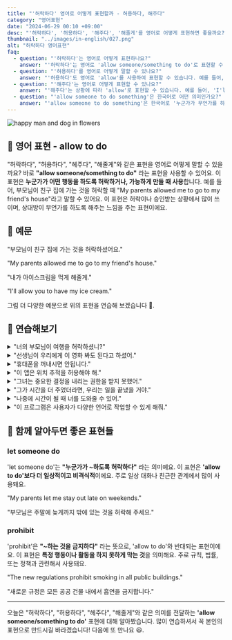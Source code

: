 ```yaml
---
title: "'허락하다' 영어로 어떻게 표현할까 - 허용하다, 해주다"
category: "영어표현"
date: "2024-06-29 00:10 +09:00"
desc: "'허락하다', '허용하다', '해주다', '해줄게'를 영어로 어떻게 표현하면 좋을까요? '부모님이 친구 집에 가는 것을 허락하셨어요', '내가 아이스크림을 먹게 해줄게' 등을 영어로 표현하는 법을 배워봅시다. 다양한 예문을 통해서 연습하고 본인의 표현으로 만들어 보세요."
thumbnail: "../images/in-english/027.png"
alt: "허락하다 영어표현"
faq:
  - question: "'허락하다'는 영어로 어떻게 표현하나요?"
    answer: "'허락하다'는 영어로 'allow someone/something to do'로 표현할 수 있습니다. 이 표현은 누군가가 어떤 행동을 하도록 허락하거나 가능하게 만들 때 사용합니다. 예를 들어, 'My parents allowed me to go to my friend's house'는 '부모님이 친구 집에 가는 것을 허락하셨어요'라는 의미입니다."
  - question: "'허용하다'를 영어로 어떻게 말할 수 있나요?"
    answer: "'허용하다'도 영어로 'allow'를 사용하여 표현할 수 있습니다. 예를 들어, 'We allow pets in our apartment building'은 '우리 아파트에서는 반려동물을 허용합니다'라는 의미입니다."
  - question: "'해주다'는 영어로 어떻게 표현할 수 있나요?"
    answer: "'해주다'는 상황에 따라 'allow'로 표현할 수 있습니다. 예를 들어, 'I'll allow you to have my ice cream'은 '내가 아이스크림을 먹게 해줄게'라는 의미입니다."
  - question: "'allow someone to do something'은 한국어로 어떤 의미인가요?"
    answer: "'allow someone to do something'은 한국어로 '누군가가 무언가를 하도록 허락하다' 또는 '~하게 해주다'라는 의미입니다. 이는 '허락하다', '허용하다', '해주다' 등으로 번역될 수 있습니다. 예를 들어, 'The teacher allowed the students to leave early'는 '선생님이 학생들이 일찍 떠나는 것을 허락했다'라는 뜻입니다."
---
```


![happy man and dog in flowers](../images/in-english/027-1.avif)

## 🌟 영어 표현 - allow to do

"허락하다", "허용하다", "헤주다", "해줄게"와 같은 표현을 영어로 어떻게 말할 수 있을까요? 바로 **"allow someone/something to do"** 라는 표현을 사용할 수 있어요. 이 표현은 **누군가가 어떤 행동을 하도록 허락하거나, 가능하게 만들 때 사용**합니다. 예를 들어, 부모님이 친구 집에 가는 것을 허락할 때 "My parents allowed me to go to my friend's house"라고 말할 수 있어요. 이 표현은 허락이나 승인받는 상황에서 많이 쓰이며, 상대방이 무언가를 하도록 해주는 느낌을 주는 표현이에요.

## 📖 예문

"부모님이 친구 집에 가는 것을 허락하셨어요."

"My parents allowed me to go to my friend's house."

"내가 아이스크림을 먹게 해줄게."

"I'll allow you to have my ice cream."

그럼 더 다양한 예문으로 위의 표현을 연습해 보겠습니다 🚀.

## 💬 연습해보기

<details>
<summary>"너의 부모님이 여행을 허락하셨니?"</summary>
<span>"Did your parents allow you to go on the trip?"</span>
</details>

<details>
<summary>"선생님이 우리에게 이 영화 봐도 된다고 하셨어."</summary>
<span>"The teacher allowed us to watch this movie."</span>
</details>

<details>
<summary>"휴대폰을 꺼내시면 안됩니다."</summary>
<span>"You're not allowed to take out your phone."</span>
</details>

<details>
<summary>"이 앱은 위치 추적을 허용해야 해."</summary>
<span>"You need to allow this app to access your location."</span>
</details>

<details>
<summary>"그녀는 중요한 결정을 내리는 권한을 받지 못했어."</summary>
<span>"She wasn't allowed to <a href="/blog/vocab-1/010.make-a-decision/">make the important decision.</a>"</span>
</details>

<details>
<summary>"그가 시간을 더 주었더라면, 우리는 일을 끝냈을 거야."</summary>
<span>"If he had allowed us more time, we would have finished the work."</span>
</details>

<details>
<summary>"나중에 시간이 될 때 너를 도와줄 수 있어."</summary>
<span>"I'll be able to help you when time allows."</span>
</details>

<details>
<summary>"이 프로그램은 사용자가 다양한 언어로 작업할 수 있게 해줘."</summary>
<span>"This program allows users to work in multiple languages."</span>
</details>

## 🤝 함께 알아두면 좋은 표현들

### let someone do

'let someone do'는 **"누군가가 ~하도록 허락하다"** 라는 의미예요. 이 표현은 **'allow to do'보다 더 일상적이고 비격식적**이에요. 주로 일상 대화나 친근한 관계에서 많이 사용돼요.

"My parents let me stay out late on weekends."

"부모님은 주말에 늦게까지 밖에 있는 것을 허락해 주세요."

### prohibit

'prohibit'은 **"~하는 것을 금지하다"** 라는 뜻으로, 'allow to do'와 반대되는 표현이에요. 이 표현은 **특정 행동이나 활동을 하지 못하게 막는 것**을 의미해요. 주로 규칙, 법률, 또는 정책과 관련해서 사용돼요.

"The new regulations prohibit smoking in all public buildings."

"새로운 규정은 모든 공공 건물 내에서 흡연을 금지합니다."

---

오늘은 "허락하다", "허용하다", "헤주다", "해줄게"와 같은 의미를 전달하는 **'allow someone/something to do'** 표현에 대해 알아봤습니다. 많이 연습하셔서 꼭 본인의 표현으로 만드시길 바라겠습니다! 다음에 또 만나요 😃.

